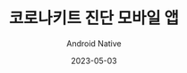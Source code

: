 ---
title: 코로나키트 진단 모바일 앱
subtitle: Android Native
layout: default
modal-id: 4
date: 2023-05-03
img: covid1.png
img2: covid2.png
thumbnail: covid1.png
alt: image-alt
update: 2024/05/03
technology: Android, Kotlin, Camera2, CameraX, OpenCV
code: 
demo: 디아비전
link1: https://www.diavision.co.kr/
link2: 
description: 코로나 신속진단 키트를 모바일로 측정해 전문 의료기기와 동일한 결과를 편하게 볼 수 있는 안드로이드 모바일 앱 입니다.
description2: MVVM과 View Binding을 통한 데이터 처리와 모바일의 흐름 처리
description3: Google mlkit 이용한 QR인식 및 문자인식(코로나 키트 제품인식, 키트 촬영조건)
description4: Camera2, CameraX를 통해 키트 측정 카메라 셋팅
description5: OpenCV를 통한 프레임 단위 측정으로 촬영 이미지 보정
---